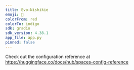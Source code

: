 ```yaml
---
title: Evo-Nishikie
emoji: 🐠
colorFrom: red
colorTo: indigo
sdk: gradio
sdk_version: 4.38.1
app_file: app.py
pinned: false
---
```


Check out the configuration reference at https://huggingface.co/docs/hub/spaces-config-reference